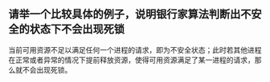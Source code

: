 ## 请举一个比较具体的例子，说明银行家算法判断出不安全的状态下不会出现死锁

当前可用资源不足以满足任何一个进程的请求，即为不安全状态；此时若其他进程在正常或者异常的情况下提前释放资源，使得可用资源满足了某一进程的请求，那么就不会出现死锁。

